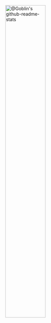 
<p align="center">

<a href="https://github.com/tuanlda78202?tab=repositories"><img src="https://github-readme-stats-one-bice.vercel.app/api?username=tuanlda78202&hide=contribs,issues&theme=gotham&show_icons=true&count_private=true&hide_border=true&role=OWNER,ORGANIZATION_MEMBER,COLLABORATOR&custom_title=charles"  width="50%" alt="@Goblin's github-readme-stats"/></a>

</p>
